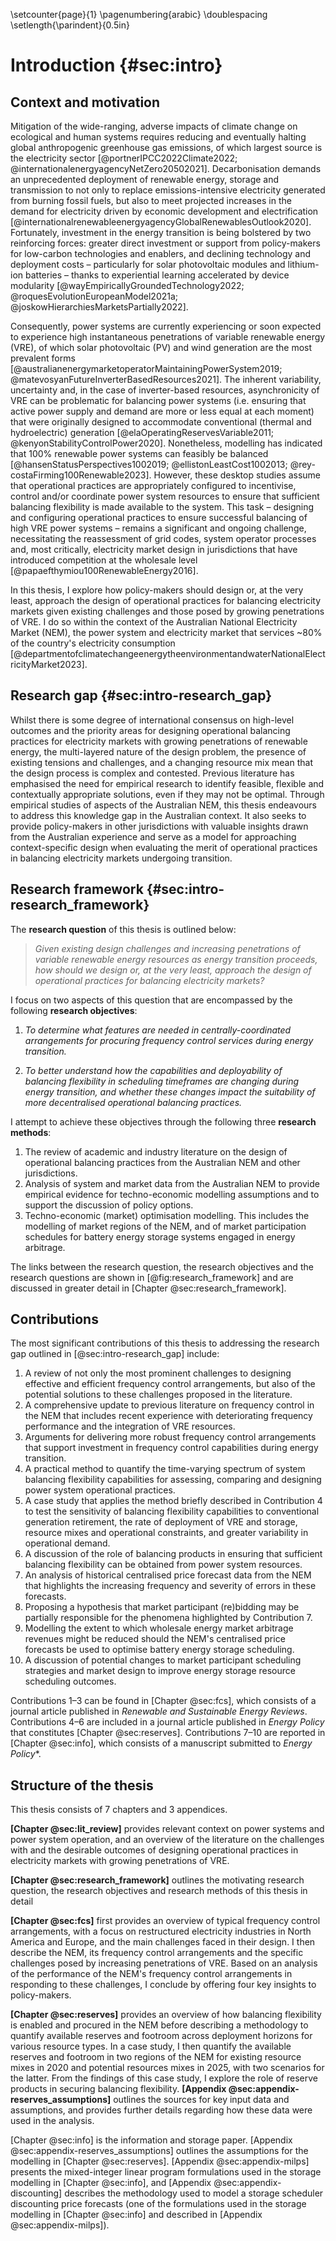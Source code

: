 \setcounter{page}{1}
\pagenumbering{arabic}
\doublespacing
\setlength{\parindent}{0.5in}
# Introduction {#sec:intro}

## Context and motivation

Mitigation of the wide-ranging, adverse impacts of climate change on ecological and human systems requires reducing and eventually halting global anthropogenic greenhouse gas emissions, of which largest source is the electricity sector [@portnerIPCC2022Climate2022; @internationalenergyagencyNetZero20502021]. Decarbonisation demands an unprecedented deployment of renewable energy, storage and transmission to not only to replace emissions-intensive electricity generated from burning fossil fuels, but also to meet projected increases in the demand for electricity driven by economic development and electrification [@internationalrenewableenergyagencyGlobalRenewablesOutlook2020]. Fortunately, investment in the energy transition is being bolstered by two reinforcing forces: greater direct investment or support from policy-makers for low-carbon technologies and enablers, and declining technology and deployment costs – particularly for solar photovoltaic modules and lithium-ion batteries – thanks to experiential learning accelerated by device modularity [@wayEmpiricallyGroundedTechnology2022; @roquesEvolutionEuropeanModel2021a; @joskowHierarchiesMarketsPartially2022].

Consequently, power systems are currently experiencing or soon expected to experience high instantaneous penetrations of variable renewable energy (VRE), of which solar photovoltaic (PV) and wind generation are the most prevalent forms [@australianenergymarketoperatorMaintainingPowerSystem2019; @matevosyanFutureInverterBasedResources2021]. The inherent variability, uncertainty and, in the case of inverter-based resources, asynchronicity of VRE can be problematic for balancing power systems (i.e. ensuring that active power supply and demand are more or less equal at each moment) that were originally designed to accommodate conventional (thermal and hydroelectric) generation [@elaOperatingReservesVariable2011; @kenyonStabilityControlPower2020]. Nonetheless, modelling has indicated that 100% renewable power systems can feasibly be balanced [@hansenStatusPerspectives1002019; @ellistonLeastCost1002013; @rey-costaFirming100Renewable2023]. However, these desktop studies assume that operational practices are appropriately configured to incentivise, control and/or coordinate power system resources to ensure that sufficient balancing flexibility is made available to the system. This task – designing and configuring operational practices to ensure successful balancing of high VRE power systems – remains a significant and ongoing challenge, necessitating the reassessment of grid codes, system operator processes and, most critically, electricity market design in jurisdictions that have introduced competition at the wholesale level [@papaefthymiou100RenewableEnergy2016].

In this thesis, I explore how policy-makers should design or, at the very least, approach the design of operational practices for balancing electricity markets given existing challenges and those posed by growing penetrations of VRE. I do so within the context of the Australian National Electricity Market (NEM), the power system and electricity market that services ~80% of the country's electricity consumption [@departmentofclimatechangeenergytheenvironmentandwaterNationalElectricityMarket2023].

## Research gap {#sec:intro-research_gap}

Whilst there is some degree of international consensus on high-level outcomes and the priority areas for designing operational balancing practices for electricity markets with growing penetrations of renewable energy, the multi-layered nature of the design problem, the presence of existing tensions and challenges, and a changing resource mix mean that the design process is complex and contested. Previous literature has emphasised the need for empirical research to identify feasible, flexible and contextually appropriate solutions, even if they may not be optimal. Through empirical studies of aspects of the Australian NEM, this thesis endeavours to address this knowledge gap in the Australian context. It also seeks to provide policy-makers in other jurisdictions with valuable insights drawn from the Australian experience and serve as a model for approaching context-specific design when evaluating the merit of operational practices in balancing electricity markets undergoing transition.

## Research framework {#sec:intro-research_framework}

The **research question** of this thesis is outlined below:

> *Given existing design challenges and increasing penetrations of variable renewable energy resources as energy transition proceeds, how should we design or, at the very least, approach the design of operational practices for balancing electricity markets?*

I focus on two aspects of this question that are encompassed by the following **research objectives**:

1. *To determine what features are needed in centrally-coordinated arrangements for procuring frequency control services during energy transition.*

2. *To better understand how the capabilities and deployability of balancing flexibility in scheduling timeframes are changing during energy transition, and whether these changes impact the suitability of more decentralised operational balancing practices.*

I attempt to achieve these objectives through the following three **research methods**:

1. The review of academic and industry literature on the design of operational balancing practices from the Australian NEM and other jurisdictions.
2. Analysis of system and market data from the Australian NEM to provide empirical evidence for techno-economic modelling assumptions and to support the discussion of policy options.
3. Techno-economic (market) optimisation modelling. This includes the modelling of market regions of the NEM, and of market participation schedules for battery energy storage systems engaged in energy arbitrage.

The links between the research question, the research objectives and the research questions are shown in [@fig:research_framework] and are discussed in greater detail in [Chapter @sec:research_framework].

## Contributions

The most significant contributions of this thesis to addressing the research gap outlined in [@sec:intro-research_gap] include:

1. A review of not only the most prominent challenges to designing effective and efficient frequency control arrangements, but also of the potential solutions to these challenges proposed in the literature.
2. A comprehensive update to previous literature on frequency control in the NEM that includes recent experience with deteriorating frequency performance and the integration of VRE resources.
3. Arguments for delivering more robust frequency control arrangements that support investment in frequency control capabilities during energy transition.
4. A practical method to quantify the time-varying spectrum of system balancing flexibility capabilities for assessing, comparing and designing power system operational practices.
5. A case study that applies the method briefly described in Contribution 4 to test the sensitivity of balancing flexibility capabilities to conventional generation retirement, the rate of deployment of VRE and storage, resource mixes and operational constraints, and greater variability in operational demand.
6. A discussion of the role of balancing products in ensuring that sufficient balancing flexibility can be obtained from power system resources.
7. An analysis of historical centralised price forecast data from the NEM that highlights the increasing frequency and severity of errors in these forecasts.
8. Proposing a hypothesis that market participant (re)bidding may be partially responsible for the phenomena highlighted by Contribution 7.
9. Modelling the extent to which wholesale energy market arbitrage revenues might be reduced should the NEM's centralised price forecasts be used to optimise battery energy storage scheduling.
10. A discussion of potential changes to market participant scheduling strategies and market design to improve energy storage resource scheduling outcomes.

Contributions 1–3 can be found in [Chapter @sec:fcs], which consists of a journal article published in *Renewable and Sustainable Energy Reviews*. Contributions 4–6 are included in a journal article published in *Energy Policy* that constitutes [Chapter @sec:reserves]. Contributions 7–10 are reported in [Chapter @sec:info], which consists of a manuscript submitted to *Energy Policy**. 

## Structure of the thesis

This thesis consists of 7 chapters and 3 appendices.

**[Chapter @sec:lit_review]** provides relevant context on power systems and power system operation, and an overview of the literature on the challenges with and the desirable outcomes of designing operational practices in electricity markets with growing penetrations of VRE.

**[Chapter @sec:research_framework]** outlines the motivating research question, the research objectives and research methods of this thesis in detail

**[Chapter @sec:fcs]** first provides an overview of typical frequency control arrangements, with a focus on restructured electricity industries in North America and Europe, and the main challenges faced in their design. I then describe the NEM, its frequency control arrangements and the specific challenges posed by increasing penetrations of VRE. Based on an analysis of the performance of the NEM's frequency control arrangements in responding to these challenges, I conclude by offering four key insights to policy-makers.

**[Chapter @sec:reserves]** provides an overview of how balancing flexibility is enabled and procured in the NEM before describing a methodology to quantify available reserves and footroom across deployment horizons for various resource types. In a case study, I then quantify the available reserves and footroom in two regions of the NEM for existing resource mixes in 2020 and potential resources mixes in 2025, with two scenarios for the latter. From the findings of this case study, I explore the role of reserve products in securing balancing flexibility. **[Appendix @sec:appendix-reserves_assumptions]** outlines the sources for key input data and assumptions, and provides further details regarding how these data were used in the analysis.

 


[Chapter @sec:info] is the information and storage paper. [Appendix @sec:appendix-reserves_assumptions] outlines the assumptions for the modelling in [Chapter @sec:reserves]. [Appendix @sec:appendix-milps] presents the mixed-integer linear program formulations used in the storage modelling in [Chapter @sec:info], and [Appendix @sec:appendix-discounting] describes the methodology used to model a storage scheduler discounting price forecasts (one of the formulations used in the storage modelling in [Chapter @sec:info] and described in [Appendix @sec:appendix-milps]).


